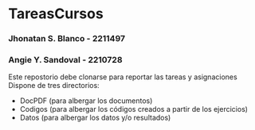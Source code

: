 # TareasCursos
### Jhonatan S. Blanco - 2211497
### Angie Y. Sandoval - 2210728
Este repostorio debe clonarse para reportar las tareas y asignaciones
Dispone de tres directorios: 
+ DocPDF (para albergar los documentos)
+ Codigos (para albergar los códigos creados a partir de los ejercicios)
+ Datos (para albergar los datos y/o resultados)
